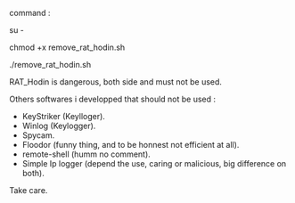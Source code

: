 command :

su -

chmod +x remove_rat_hodin.sh

./remove_rat_hodin.sh

RAT_Hodin is dangerous, both side and must not be used.

Others softwares i developped that should not be used :

- KeyStriker (Keylloger).
- Winlog (Keylogger).
- Spycam.
- Floodor (funny thing, and to be honnest not efficient at all).
- remote-shell (humm no comment).
- Simple Ip logger (depend the use, caring or malicious, big difference on both).

Take care.
